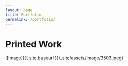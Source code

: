 ```yaml
---
layout: page
title: Portfolio
permalink: /portfolio/
---
```

# Printed Work

![Image]({{ site.baseurl }}/_site/assets/image/3503.jpeg)